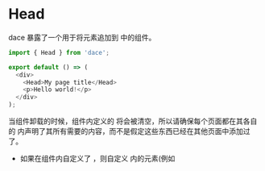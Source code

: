 # Head

dace 暴露了一个用于将元素追加到 <head> 中的组件。

```js
import { Head } from 'dace';

export default () => (
  <div>
    <Head>My page title</Head>
    <p>Hello world!</p>
  </div>
);
```

当组件卸载的时候，组件内定义的 <Head>将会被清空，所以请确保每个页面都在其各自的 <Head>内声明了其所有需要的内容，而不是假定这些东西已经在其他页面中添加过了。

- 如果在组件内自定义了 <Head>，则自定义 <Head>内的元素(例如 <title>、<meta>等)将会被追加到框架自带的 <head>标签中
- 每个组件自定义的 <Head> 内容只会应用在各自的页面上，子组件内定义的 <Head> 也会追加到当前页面的 <head> 内，如果有重复定义的标签或属性，则子组件覆盖父组件，位于文档更后面的组件覆盖更前面的组件。
